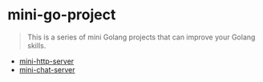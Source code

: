 # mini-go-project

> This is a series of mini Golang projects that can improve your Golang skills.

- [mini-http-server](./mini-http-server/README.md)
- [mini-chat-server](./mini-chat-sever/README.md)
